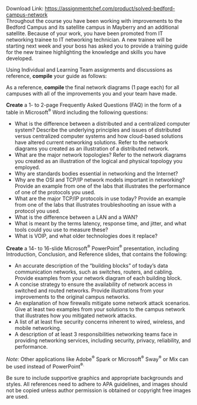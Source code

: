 Download Link: https://assignmentchef.com/product/solved-bedford-campus-network
<br>
Throughout the course you have been working with improvements to the Bedford Campus and its satellite campus in Mayberry and an additional satellite. Because of your work, you have been promoted from IT networking trainee to IT networking technician. A new trainee will be starting next week and your boss has asked you to provide a training guide for the new trainee highlighting the knowledge and skills you have developed.

<p class="AssignmentsLevel1">Using Individual and Learning Team assignments and discussions as reference, <strong>compile</strong> your guide as follows:

<p class="AssignmentsLevel1">As a reference,<strong> compile </strong>the final network diagrams (1 page each) for all campuses with all of the improvements you and your team have made.

<p class="AssignmentsLevel1"><strong>Create</strong> a 1- to 2-page Frequently Asked Questions (FAQ) in the form of a table in Microsoft<sup>®</sup> Word including the following questions:

<ul>

 <li>What is the difference between a distributed and a centralized computer system? Describe the underlying principles and issues of distributed versus centralized computer systems and how cloud-based solutions have altered current networking solutions. Refer to the network diagrams you created as an illustration of a distributed network.</li>

 <li>What are the major network topologies? Refer to the network diagrams you created as an illustration of the logical and physical topology you employed.</li>

 <li>Why are standards bodies essential in networking and the Internet?</li>

 <li>Why are the OSI and TCP/IP network models important in networking? Provide an example from one of the labs that illustrates the performance of one of the protocols you used.</li>

 <li>What are the major TCP/IP protocols in use today? Provide an example from one of the labs that illustrates troubleshooting an issue with a protocol you used.</li>

 <li>What is the difference between a LAN and a WAN?</li>

 <li>What is meant by the terms latency, response time, and jitter, and what tools could you use to measure these?</li>

 <li>What is VOIP, and what older technologies does it replace?</li>

</ul>

<p class="AssignmentsLevel1"><strong>Create</strong> a 14- to 16-slide Microsoft<sup>®</sup> PowerPoint<sup>®</sup> presentation, including Introduction, Conclusion, and Reference slides, that contains the following:

<ul>

 <li>An accurate description of the “building blocks” of today’s data communication networks, such as switches, routers, and cabling. Provide examples from your network diagram of each building block.</li>

 <li>A concise strategy to ensure the availability of network access in switched and routed networks. Provide illustrations from your improvements to the original campus networks.</li>

 <li>An explanation of how firewalls mitigate some network attack scenarios. Give at least two examples from your solutions to the campus network that illustrates how you mitigated network attacks.</li>

 <li>A list of at least five security concerns inherent to wired, wireless, and mobile networking.</li>

 <li>A description of at least 3 responsibilities networking teams face in providing networking services, including security, privacy, reliability, and performance.</li>

</ul>

<p class="AssignmentsLevel1"><em>Note: </em>Other applications like Adobe<sup>®</sup> Spark or Microsoft<sup>®</sup> Sway<sup>®</sup> or Mix can be used instead of PowerPoint<sup>®.</sup>

Be sure to include supportive graphics and appropriate backgrounds and styles. All references need to adhere to APA guidelines, and images should not be copied unless author permission is obtained or copyright free images are used.